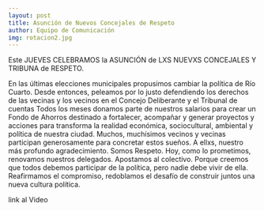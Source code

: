 ```yaml
---
layout: post
title: Asunción de Nuevos Concejales de Respeto
author: Equipo de Comunicación
img: rotacion2.jpg
---
```


Este JUEVES CELEBRAMOS la ASUNCIÓN de LXS NUEVXS CONCEJALES Y TRIBUNA de RESPETO.

En las últimas elecciones municipales propusimos cambiar la política de Río Cuarto.
Desde entonces, peleamos por lo justo defendiendo los derechos de las vecinas y los vecinos en el Concejo Deliberante y el Tribunal de cuentas
Todos los meses donamos parte de nuestros salarios para crear un Fondo de Ahorros destinado a fortalecer, acompañar y generar proyectos y acciones para transforma la realidad económica, sociocultural, ambiental y política de nuestra ciudad.
Muchos, muchísimos vecinos y vecinas participan generosamente para concretar estos sueños. A ellxs, nuestro más profundo agradecimiento.
Somos Respeto.
Hoy, como lo prometimos, renovamos nuestros delegados. Apostamos al colectivo.
Porque creemos que todos debemos participar de la política, pero nadie debe vivir de ella.
Reafirmamos el compromiso, redoblamos el desafío de construir juntos una nueva cultura política.

link al Video
